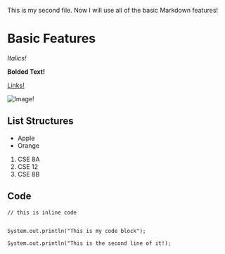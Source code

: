 This is my second file.
Now I will use all of the basic Markdown features!

# Basic Features

_Italics!_

**Bolded Text!**

[Links!](https://en.wikipedia.org/wiki/Trollface)

![Image!](https://i.imgur.com/Myvtk0G.jpg)

## List Structures

* Apple
* Orange

1. CSE 8A
2. CSE 12
3. CSE 8B

## Code

`// this is inline code`

```

System.out.println("This is my code block");

System.out.println("This is the second line of it!);

```

